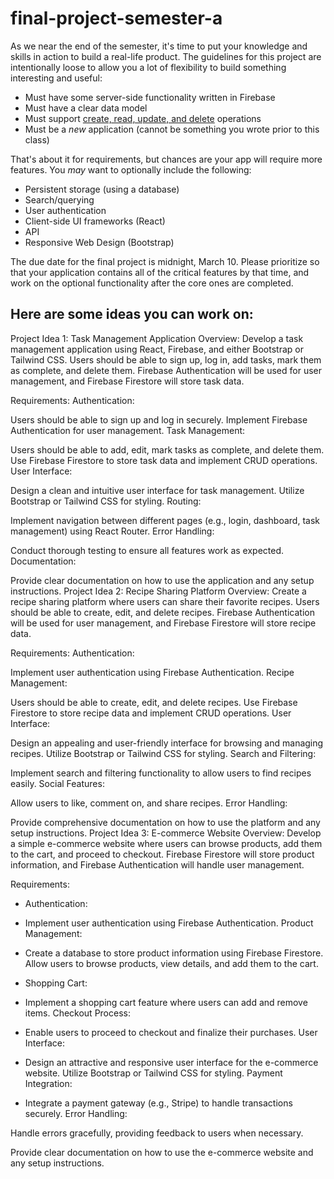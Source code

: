 # final-project-semester-a

As we near the end of the semester, it's time to put your knowledge and skills in action to build a real-life product. The guidelines for this project are intentionally loose to allow you a lot of flexibility to build something interesting and useful:

- Must have some server-side functionality written in Firebase
- Must have a clear data model
- Must support [create, read, update, and delete](https://en.wikipedia.org/wiki/Create,_read,_update_and_delete) operations
- Must be a *new* application (cannot be something you wrote prior to this class)

That's about it for requirements, but chances are your app will require more features. You _may_ want to optionally include the following:

- Persistent storage (using a database)
- Search/querying
- User authentication
- Client-side UI frameworks (React)
- API
- Responsive Web Design (Bootstrap)


The due date for the final project is midnight, March 10. Please prioritize so that your application contains all of the critical features by that time, and work on the optional functionality after the core ones are completed.

## Here are some ideas you can work on:

Project Idea 1: Task Management Application
Overview:
Develop a task management application using React, Firebase, and either Bootstrap or Tailwind CSS. Users should be able to sign up, log in, add tasks, mark them as complete, and delete them. Firebase Authentication will be used for user management, and Firebase Firestore will store task data.

Requirements:
Authentication:

Users should be able to sign up and log in securely.
Implement Firebase Authentication for user management.
Task Management:

Users should be able to add, edit, mark tasks as complete, and delete them.
Use Firebase Firestore to store task data and implement CRUD operations.
User Interface:

Design a clean and intuitive user interface for task management.
Utilize Bootstrap or Tailwind CSS for styling.
Routing:

Implement navigation between different pages (e.g., login, dashboard, task management) using React Router.
Error Handling:


Conduct thorough testing to ensure all features work as expected.
Documentation:

Provide clear documentation on how to use the application and any setup instructions.
Project Idea 2: Recipe Sharing Platform
Overview:
Create a recipe sharing platform where users can share their favorite recipes. Users should be able to create, edit, and delete recipes. Firebase Authentication will be used for user management, and Firebase Firestore will store recipe data.

Requirements:
Authentication:

Implement user authentication using Firebase Authentication.
Recipe Management:

Users should be able to create, edit, and delete recipes.
Use Firebase Firestore to store recipe data and implement CRUD operations.
User Interface:

Design an appealing and user-friendly interface for browsing and managing recipes.
Utilize Bootstrap or Tailwind CSS for styling.
Search and Filtering:

Implement search and filtering functionality to allow users to find recipes easily.
Social Features:

Allow users to like, comment on, and share recipes.
Error Handling:

Provide comprehensive documentation on how to use the platform and any setup instructions.
Project Idea 3: E-commerce Website
Overview:
Develop a simple e-commerce website where users can browse products, add them to the cart, and proceed to checkout. Firebase Firestore will store product information, and Firebase Authentication will handle user management.

Requirements:

- Authentication:

- Implement user authentication using Firebase Authentication.
Product Management:

- Create a database to store product information using Firebase Firestore.
Allow users to browse products, view details, and add them to the cart.

- Shopping Cart:

- Implement a shopping cart feature where users can add and remove items.
Checkout Process:

- Enable users to proceed to checkout and finalize their purchases.
User Interface:

- Design an attractive and responsive user interface for the e-commerce website.
Utilize Bootstrap or Tailwind CSS for styling.
Payment Integration:

- Integrate a payment gateway (e.g., Stripe) to handle transactions securely.
Error Handling:

Handle errors gracefully, providing feedback to users when necessary.


Provide clear documentation on how to use the e-commerce website and any setup instructions.

